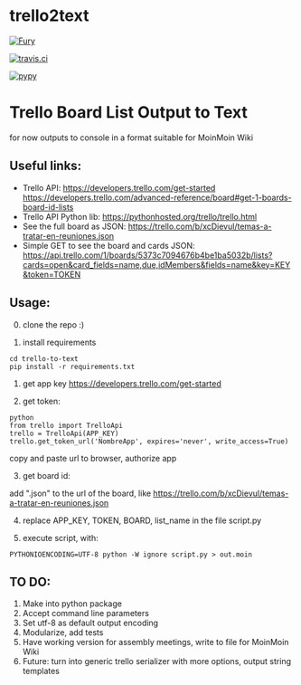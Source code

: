 # trello2text


[![Fury](https://badge.fury.io/py/trello2text.png)](http://badge.fury.io/py/trello2text
)


[![travis.ci](https://travis-ci.org/cirinoalejando/trello2text.png?branch=master)](https://travis-ci.org/cirinoalejando/trello2text)


[![pypy](https://pypip.in/d/trello2text/badge.png)](https://crate.io/packages/trello2text?version=latest
)


# Trello Board List Output to Text
for now outputs to console in a  format suitable for MoinMoin Wiki

## Useful links:

* Trello API:
https://developers.trello.com/get-started
https://developers.trello.com/advanced-reference/board#get-1-boards-board-id-lists
* Trello API Python lib:
https://pythonhosted.org/trello/trello.html
* See the full board as JSON:
https://trello.com/b/xcDievul/temas-a-tratar-en-reuniones.json
* Simple GET to see the board and cards JSON:
https://api.trello.com/1/boards/5373c7094676b4be1ba5032b/lists?cards=open&card_fields=name,due,idMembers&fields=name&key=KEY&token=TOKEN

## Usage:

00. clone the repo :)

0. install requirements
  ```
  cd trello-to-text
  pip install -r requirements.txt
  ```

1. get app key
  https://developers.trello.com/get-started

2. get token:
  ```
  python
  from trello import TrelloApi
  trello = TrelloApi(APP_KEY)
  trello.get_token_url('NombreApp', expires='never', write_access=True)
  ```
  copy and paste url to browser, authorize app

3. get board id:
  
  add ".json" to the url of the board, like https://trello.com/b/xcDievul/temas-a-tratar-en-reuniones.json

4. replace APP_KEY, TOKEN, BOARD, list_name in the file script.py

5. execute script, with:
  ```
  PYTHONIOENCODING=UTF-8 python -W ignore script.py > out.moin
  ```
  
  
## TO DO:
1. Make into python package
2. Accept command line parameters
3. Set utf-8 as default output encoding
4. Modularize, add tests
5. Have working version for assembly meetings, write to file for MoinMoin Wiki
6. Future: turn into generic trello serializer with more options, output string templates
